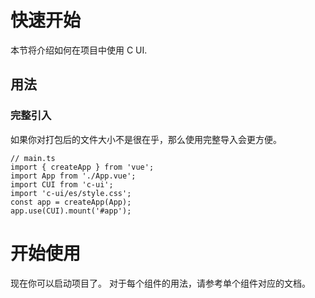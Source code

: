 # 快速开始

本节将介绍如何在项目中使用 C UI.

## 用法

### 完整引入

如果你对打包后的文件大小不是很在乎，那么使用完整导入会更方便。

```
// main.ts
import { createApp } from 'vue';
import App from './App.vue';
import CUI from 'c-ui';
import 'c-ui/es/style.css';
const app = createApp(App);
app.use(CUI).mount('#app');
```

# 开始使用

现在你可以启动项目了。 对于每个组件的用法，请参考单个组件对应的文档。
